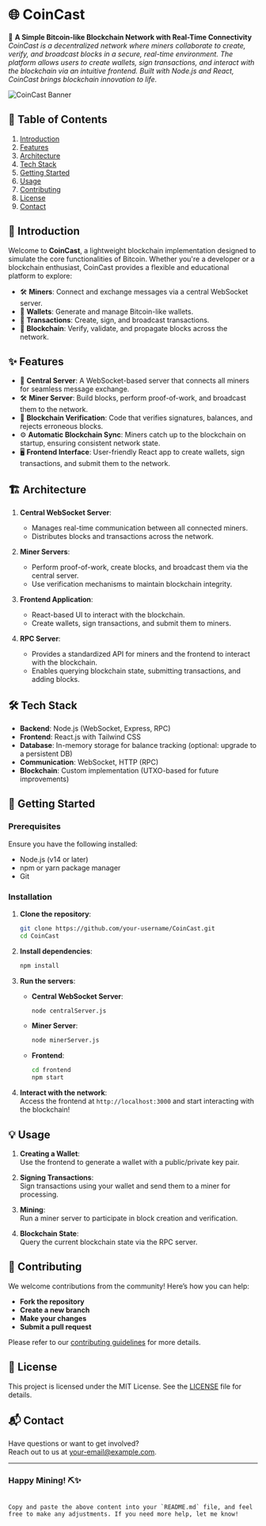 # 🌐 **CoinCast**

🚀 **A Simple Bitcoin-like Blockchain Network with Real-Time Connectivity**  
_CoinCast is a decentralized network where miners collaborate to create, verify, and broadcast blocks in a secure, real-time environment. The platform allows users to create wallets, sign transactions, and interact with the blockchain via an intuitive frontend. Built with Node.js and React, CoinCast brings blockchain innovation to life._ 

![CoinCast Banner](https://example.com/banner-image) <!-- Replace with actual image link -->

## 📜 **Table of Contents**

1. [Introduction](#-introduction)
2. [Features](#-features)
3. [Architecture](#-architecture)
4. [Tech Stack](#-tech-stack)
5. [Getting Started](#-getting-started)
6. [Usage](#-usage)
7. [Contributing](#-contributing)
8. [License](#-license)
9. [Contact](#-contact)

## 🎉 **Introduction**

Welcome to **CoinCast**, a lightweight blockchain implementation designed to simulate the core functionalities of Bitcoin. Whether you're a developer or a blockchain enthusiast, CoinCast provides a flexible and educational platform to explore:

- 🛠️ **Miners**: Connect and exchange messages via a central WebSocket server.
- 💼 **Wallets**: Generate and manage Bitcoin-like wallets.
- 🔐 **Transactions**: Create, sign, and broadcast transactions.
- 🔗 **Blockchain**: Verify, validate, and propagate blocks across the network.

## ✨ **Features**

- 🔄 **Central Server**: A WebSocket-based server that connects all miners for seamless message exchange.
- 🛠️ **Miner Server**: Build blocks, perform proof-of-work, and broadcast them to the network.
- 📝 **Blockchain Verification**: Code that verifies signatures, balances, and rejects erroneous blocks.
- ⚙️ **Automatic Blockchain Sync**: Miners catch up to the blockchain on startup, ensuring consistent network state.
- 🖥️ **Frontend Interface**: User-friendly React app to create wallets, sign transactions, and submit them to the network.

## 🏗️ **Architecture**

1. **Central WebSocket Server**:  
   - Manages real-time communication between all connected miners.
   - Distributes blocks and transactions across the network.

2. **Miner Servers**:  
   - Perform proof-of-work, create blocks, and broadcast them via the central server.
   - Use verification mechanisms to maintain blockchain integrity.

3. **Frontend Application**:  
   - React-based UI to interact with the blockchain.
   - Create wallets, sign transactions, and submit them to miners.

4. **RPC Server**:  
   - Provides a standardized API for miners and the frontend to interact with the blockchain.
   - Enables querying blockchain state, submitting transactions, and adding blocks.

## 🛠️ **Tech Stack**

- **Backend**: Node.js (WebSocket, Express, RPC)
- **Frontend**: React.js with Tailwind CSS
- **Database**: In-memory storage for balance tracking (optional: upgrade to a persistent DB)
- **Communication**: WebSocket, HTTP (RPC)
- **Blockchain**: Custom implementation (UTXO-based for future improvements)

## 🚀 **Getting Started**

### Prerequisites

Ensure you have the following installed:

- Node.js (v14 or later)
- npm or yarn package manager
- Git

### Installation

1. **Clone the repository**:
   ```bash
   git clone https://github.com/your-username/CoinCast.git
   cd CoinCast
   ```

2. **Install dependencies**:
   ```bash
   npm install
   ```

3. **Run the servers**:
   - **Central WebSocket Server**:
     ```bash
     node centralServer.js
     ```
   - **Miner Server**:
     ```bash
     node minerServer.js
     ```
   - **Frontend**:
     ```bash
     cd frontend
     npm start
     ```

4. **Interact with the network**:  
   Access the frontend at `http://localhost:3000` and start interacting with the blockchain!

## 💡 **Usage**

1. **Creating a Wallet**:  
   Use the frontend to generate a wallet with a public/private key pair.

2. **Signing Transactions**:  
   Sign transactions using your wallet and send them to a miner for processing.

3. **Mining**:  
   Run a miner server to participate in block creation and verification.

4. **Blockchain State**:  
   Query the current blockchain state via the RPC server.

## 🤝 **Contributing**

We welcome contributions from the community! Here’s how you can help:

- **Fork the repository**
- **Create a new branch**
- **Make your changes**
- **Submit a pull request**

Please refer to our [contributing guidelines](CONTRIBUTING.md) for more details.

## 📄 **License**

This project is licensed under the MIT License. See the [LICENSE](LICENSE) file for details.

## 📬 **Contact**

Have questions or want to get involved?  
Reach out to us at [your-email@example.com](mailto:your-email@example.com).

---

### Happy Mining! ⛏️✨
```

Copy and paste the above content into your `README.md` file, and feel free to make any adjustments. If you need more help, let me know!
